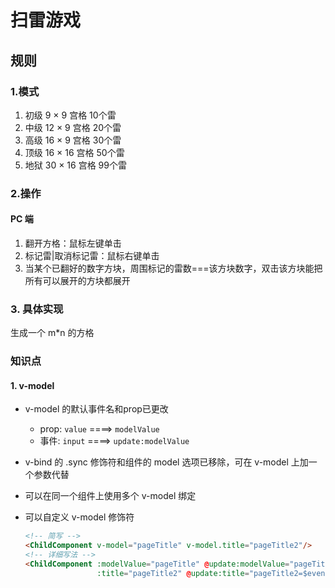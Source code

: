 # 扫雷游戏

## 规则

### 1.模式

1. 初级 9 × 9  宫格 10个雷
2. 中级 12 × 9 宫格 20个雷
3. 高级 16 × 9 宫格 30个雷
4. 顶级 16 × 16 宫格 50个雷
5. 地狱 30 × 16 宫格 99个雷

### 2.操作

#### PC 端

1. 翻开方格：鼠标左键单击
2. 标记雷|取消标记雷：鼠标右键单击
3. 当某个已翻好的数字方块，周围标记的雷数===该方块数字，双击该方块能把所有可以展开的方块都展开

### 3. 具体实现

生成一个 m*n 的方格

### 知识点

#### 1. v-model

- v-model 的默认事件名和prop已更改
  - prop: `value` ====> `modelValue`
  - 事件: `input` ====> `update:modelValue`
- v-bind 的 .sync 修饰符和组件的 model 选项已移除，可在 v-model 上加一个参数代替
- 可以在同一个组件上使用多个 v-model 绑定
- 可以自定义 v-model 修饰符

  ``` HTML
  <!-- 简写 -->
  <ChildComponent v-model="pageTitle" v-model.title="pageTitle2"/>
  <!-- 详细写法 -->
  <ChildComponent :modelValue="pageTitle" @update:modelValue="pageTitle=$event"
                  :title="pageTitle2" @update:title="pageTitle2=$event"/>
  ```
